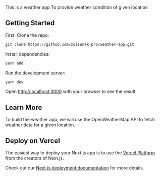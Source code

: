 This is a weather app To provide weather condition of given location

## Getting Started

First, Clone the repo:
```bash
git clone https://github.com/zoisunak-pro/weather-app.git
```
Install dependencies:
```bash
yarn add
```
Run the development server:

```bash
yarn dev
```

Open [http://localhost:3000](http://localhost:3000) with your browser to see the result.
## Learn More

To build the weather app, we will use the OpenWeatherMap API to fetch weather data for a given location.

## Deploy on Vercel

The easiest way to deploy your Next.js app is to use the [Vercel Platform](https://vercel.com/new?utm_medium=default-template&filter=next.js&utm_source=create-next-app&utm_campaign=create-next-app-readme) from the creators of Next.js.

Check out our [Next.js deployment documentation](https://nextjs.org/docs/deployment) for more details.
